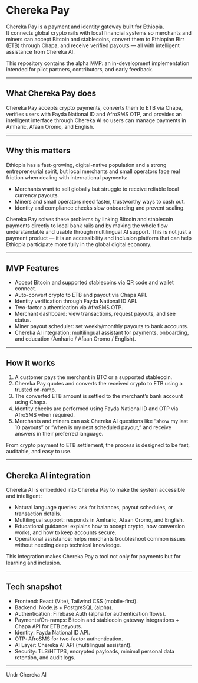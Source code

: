 # Chereka Pay 

Chereka Pay is a payment and identity gateway built for Ethiopia.  
It connects global crypto rails with local financial systems so merchants and miners can accept Bitcoin and stablecoins, convert them to Ethiopian Birr (ETB) through Chapa, and receive verified payouts — all with intelligent assistance from Chereka AI.

This repository contains the alpha MVP: an in-development implementation intended for pilot partners, contributors, and early feedback.

---

## What Chereka Pay does 

Chereka Pay accepts crypto payments, converts them to ETB via Chapa, verifies users with Fayda National ID and AfroSMS OTP, and provides an intelligent interface through Chereka AI so users can manage payments in Amharic, Afaan Oromo, and English.

---

## Why this matters

Ethiopia has a fast-growing, digital-native population and a strong entrepreneurial spirit, but local merchants and small operators face real friction when dealing with international payments:

- Merchants want to sell globally but struggle to receive reliable local currency payouts.  
- Miners and small operators need faster, trustworthy ways to cash out.  
- Identity and compliance checks slow onboarding and prevent scaling.

Chereka Pay solves these problems by linking Bitcoin and stablecoin payments directly to local bank rails and by making the whole flow understandable and usable through multilingual AI support. This is not just a payment product — it is an accessibility and inclusion platform that can help Ethiopia participate more fully in the global digital economy.

---

## MVP Features 

- Accept Bitcoin and supported stablecoins via QR code and wallet connect.  
- Auto-convert crypto to ETB and payout via Chapa API.  
- Identity verification through Fayda National ID API.  
- Two-factor authentication via AfroSMS OTP.  
- Merchant dashboard: view transactions, request payouts, and see status.  
- Miner payout scheduler: set weekly/monthly payouts to bank accounts.  
- Chereka AI integration: multilingual assistant for payments, onboarding, and education (Amharic / Afaan Oromo / English).

---

## How it works

1. A customer pays the merchant in BTC or a supported stablecoin.  
2. Chereka Pay quotes and converts the received crypto to ETB using a trusted on-ramp.  
3. The converted ETB amount is settled to the merchant’s bank account using Chapa.  
4. Identity checks are performed using Fayda National ID and OTP via AfroSMS when required.  
5. Merchants and miners can ask Chereka AI questions like “show my last 10 payouts” or “when is my next scheduled payout,” and receive answers in their preferred language.

From crypto payment to ETB settlement, the process is designed to be fast, auditable, and easy to use.

---

## Chereka AI integration

Chereka AI is embedded into Chereka Pay to make the system accessible and intelligent:

- Natural language queries: ask for balances, payout schedules, or transaction details.  
- Multilingual support: responds in Amharic, Afaan Oromo, and English.  
- Educational guidance: explains how to accept crypto, how conversion works, and how to keep accounts secure.  
- Operational assistance: helps merchants troubleshoot common issues without needing deep technical knowledge.

This integration makes Chereka Pay a tool not only for payments but for learning and inclusion.

---

## Tech snapshot

- Frontend: React (Vite), Tailwind CSS (mobile-first).  
- Backend: Node.js + PostgreSQL (alpha).  
- Authentication: Firebase Auth (alpha for authentication flows).  
- Payments/On-ramps: Bitcoin and stablecoin gateway integrations + Chapa API for ETB payouts.  
- Identity: Fayda National ID API.  
- OTP: AfroSMS for two-factor authentication.  
- AI Layer: Chereka AI API (multilingual assistant).  
- Security: TLS/HTTPS, encrypted payloads, minimal personal data retention, and audit logs.

---
Undr Chereka AI
